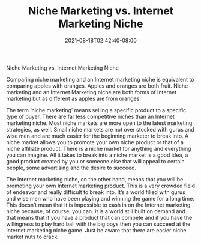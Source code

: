 ﻿---
title: "Niche Marketing vs. Internet Marketing Niche"
date: 2021-08-18T02:42:40-08:00
description: "Niche Marketing Tips for Web Success"
featured_image: "/images/Niche Marketing.jpg"
tags: ["Niche Marketing"]
---

Niche Marketing vs. Internet Marketing Niche

Comparing niche marketing and an Internet marketing niche is equivalent to comparing apples with oranges. Apples and oranges are both fruit. Niche marketing and an Internet Marketing niche are both forms of Internet marketing but as different as apples are from oranges. 

The term ‘niche marketing’ means selling a specific product to a specific type of buyer. There are far less competitive niches than an Internet marketing niche.  Most niche markets are more open to the latest marketing strategies, as well. Small niche markets are not over stocked with gurus and wise men and are much easier for the beginning marketer to break into. A niche market allows you to promote your own niche product or that of a niche affiliate product. There is a niche market for anything and everything you can imagine. All it takes to break into a niche market is a good idea, a good product created by you or someone else that will appeal to certain people, some advertising and the desire to succeed. 

The Internet marketing niche, on the other hand, means that you will be promoting your own Internet marketing product. This is a very crowded field of endeavor and really difficult to break into. It’s a world filled with gurus and wise men who have been playing and winning the game for a long time. This doesn’t mean that it is impossible to cash in on the Internet marketing niche because, of course, you can. It is a world still built on demand and that means that if you have a product that can compete and if you have the willingness to play hard ball with the big boys then you can succeed at the Internet marketing niche game.  Just be aware that there are easier niche market nuts to crack. 


